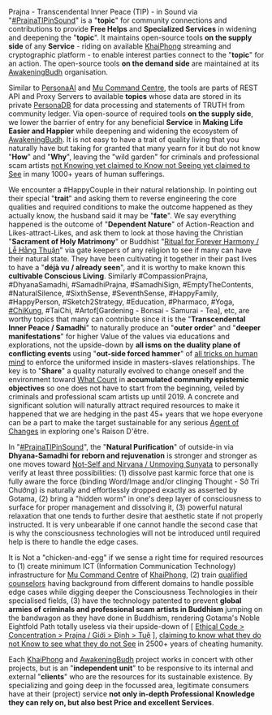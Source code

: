 Prajna - Transcendental Inner Peace (TIP) - in Sound via "<a href="https://blog.khaiphong.io/2017/12/nature-of-things.html#Section_2.1" target="_blank">#PrajnaTIPinSound</a>" is a "<b>topic</b>" for community connections and contributions to provide <b>Free Helps</b> and <b>Specialized Services</b> in widening and deepening the "<b>topic</b>". It maintains open-source tools <b>on the supply side</b> of any <b>Service</b> - riding on available <a href="https://github.com/khaiphong/" target="_blank">KhaiPhong</a> streaming and cryptographic platform - to enable interest parties connect to the "<b>topic</b>" for an action. The open-source tools <b>on the demand side</b> are maintained at its <a href="https://github.com/awakeningbudh/prajnatipinsound/" target="_blank">AwakeningBudh</a> organisation.

Similar to <a href="https://github.com/khaiphong/personaai/" target="_blank">PersonaAI</a> and <a href="https://github.com/khaiphong/mu/" target="_blank">Mu Command Centre</a>, the tools are parts of REST API and Proxy Servers to available <b>topics</b> whose data are stored in its private <a href="https://github.com/khaiphong/personadb/" target="_blank">PersonaDB</a> for data processing and statements of TRUTH from community ledger. Via open-source of required tools <b>on the supply side</b>, we lower the barrier of entry for any beneficial <b>Service</b> in <b>Making Life Easier and Happier</b> while deepening and widening the ecosystem of <a href="https://github.com/awakeningbudh/" target="_blank">AwakeningBudh</a>. It is not easy to have a trait of quality living that you naturally have but taking for granted that many yearn for it but do not know "<b>How</b>" and "<b>Why</b>", leaving the "wild garden" for criminals and professional scam artists <a href="https://blog.khaiphong.io/2017/12/references.html#D19" target="_blank">not Knowing yet claimed to Know not Seeing yet claimed to See</a> in many 1000+ years of human sufferings.

We encounter a #HappyCouple in their natural relationship. In pointing out their special "<b>trait</b>" and asking them to reverse engineering the core qualities and required conditions to make the outcome happened as they actually know, the husband said it may be "<b>fate</b>". We say everything happened is the outcome of "<b>Dependent Nature</b>" of Action-Reaction and Likes-attract-Likes, and ask them to look at those having the Christian "<b>Sacrament of Holy Matrimony</b>" or Buddhist "<a href="https://blog.khaiphong.io/2017/12/a-light-out-of-darkness.html#Section_1.1" target="_blank">Ritual for Forever Harmony / Lễ Hằng Thuận</a>" via gate keepers of any religion to see if many can have their natural state. They have been cultivating it together in their past lives to have a "<b>déjà vu / already seen</b>", and it is worthy to make known this <b>cultivable Conscious Living</b>. Similarly #CompassionPrajna, #DhyanaSamadhi, #SamadhiPrajna, #SamadhiSign, #EmptyTheContents, #NaturalSilence, #SixthSense, #SeventhSense, #HappyFamily, #HappyPerson, #Sketch2Strategy, #Education, #Pharmaco, #Yoga, <a href="https://blog.khaiphong.io/2017/12/references.html#R11" target="_blank">#ChiKung</a>, #TaiChi,  #Artof[Gardening - Bonsai - Samurai - Tea], etc, are worthy topics that many can contribute since it is the "<b>Transcendental Inner Peace / Samadhi</b>" to naturally produce an "<b>outer order</b>" and "<b>deeper manifestations</b>" for higher Value of the values via educations and explorations, not the upside-down by <b>all isms on the duality plane of conflicting events</b> using "<b>out-side forced hammer</b>" of <a href="https://blog.khaiphong.io/2017/12/references.html#R8" target="_blank">all tricks on human mind</a> to enforce the uniformed inside in masters-slaves relationships. The key is to "<b>Share</b>" a quality naturally evolved to change oneself and the environment toward <a href="https://blog.khaiphong.io/2017/12/references.html#R23" target="_blank">What Count</a> in <b>accumulated community epistemic objectives</b> so one does not have to start from the beginning, veiled by criminals and professional scam artists up until 2019. A concrete and significant solution will naturally attract required resources to make it happened that we are hedging in the past 45+ years that we hope everyone can be a part to make the target sustainable for any serious <a href="https://blog.khaiphong.io/2017/12/agent-of-changes.html" target="_blank">Agent of Changes</a> in exploring one's Raison D'être.

In "<a href="https://blog.khaiphong.io/2017/12/nature-of-things.html#Section_2.1" target="_blank">#PrajnaTIPinSound</a>", the "<b>Natural Purification</b>" of outside-in via <b>Dhyana-Samadhi for reborn and rejuvenation</b> is stronger and stronger as one moves toward <a href="https://blog.khaiphong.io/2017/12/right-inner-peace.html#Section_3" target="_blank">Not-Self and Nirvana / Unmoving Sunyata</a> to personally verify at least three possibilities: (1) dissolve past karmic force that one is fully aware the force (binding Word/Image and/or clinging Thought - Sở Tri Chướng) is naturally and effortlessly dropped exactly as asserted by Gotama, (2) bring a "hidden worm" in one's deep layer of consciousness to surface for proper management and dissolving it, (3) powerful natural relaxation that one tends to further desire that aesthetic state if not properly instructed. It is very unbearable if one cannot handle the second case that is why the consciousness technologies will not be introduced until required help is there to handle the edge cases.

It is Not a "chicken-and-egg" if we sense a right time for required resources to (1) create minimum ICT (Information Communication Technology) infrastructure for <a href="https://github.com/khaiphong/mu/" target="_blank">Mu Command Centre</a> of <a href="https://github.com/khaiphong/" target="_blank">KhaiPhong</a>, (2) train <a href="https://blog.khaiphong.io/2017/12/list-of-figures-and-tables.html#Figure_5" target="_blank">qualified counselors</a> having background from different domains to handle possible edge cases while digging deeper the Consciousness Technologies in their specialised fields, (3) have the technology patented to prevent <b>global armies of criminals and professional scam artists in Buddhism</b> jumping on the bandwagon as they have done in Buddhism, rendering Gotama's Noble Eightfold Path totally useless via their upside-down of [ <a href="https://blog.khaiphong.io/2017/12/budh-dharma-and-buddhism.html#Section_2" target="_blank">Ethical Code &gt; Concentration &gt; Prajna / Giới &gt; Định &gt; Tuệ</a> ], <a href="https://blog.khaiphong.io/2017/12/references.html#D19" target="_blank">claiming to know what they do not Know to see what they do not See</a> in 2500+ years of cheating humanity.

Each <a href="https://github.com/khaiphong/" target="_blank">KhaiPhong</a> and <a href="https://github.com/awakeningbudh/" target="_blank">AwakeningBudh</a> project works in concert with other projects, but is an "<b>independent unit</b>" to be responsive to its internal and external "<b>clients</b>" who are the resources for its sustainable existence. By specializing and going deep in the focussed area, legitimate consumers have at their (project) service <b>not only in-depth Professional Knowledge they can rely on, but also best Price and excellent Services</b>.
